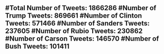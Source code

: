 #Total Number of Tweets: 1866286 
#Number of Trump Tweets: 869661
#Number of Clinton Tweets: 571466
#Number of Sanders Tweets: 237605
#Number of Rubio Tweets: 230862
#Number of Carson Tweets: 146570
#Number of Bush Tweets: 101411
---
